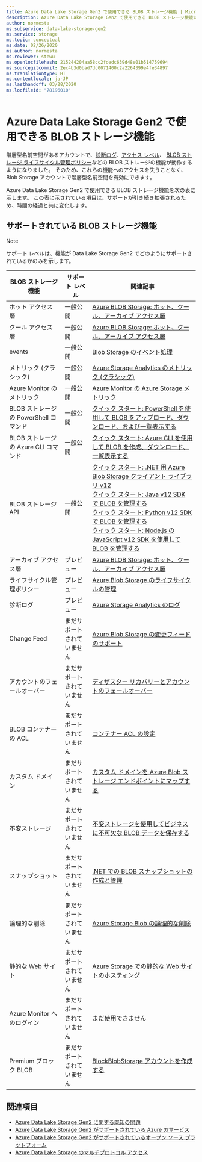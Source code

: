 ```yaml
---
title: Azure Data Lake Storage Gen2 で使用できる BLOB ストレージ機能 | Microsoft Docs
description: Azure Data Lake Storage Gen2 で使用できる BLOB ストレージ機能について説明します
author: normesta
ms.subservice: data-lake-storage-gen2
ms.service: storage
ms.topic: conceptual
ms.date: 02/26/2020
ms.author: normesta
ms.reviewer: stewu
ms.openlocfilehash: 215244204aa58cc2fdedc639d48e01b514759694
ms.sourcegitcommit: 2ec4b3d0bad7dc0071400c2a2264399e4fe34897
ms.translationtype: HT
ms.contentlocale: ja-JP
ms.lasthandoff: 03/28/2020
ms.locfileid: "78196010"
---
```

# <a name="blob-storage-features-available-in-azure-data-lake-storage-gen2"></a>Azure Data Lake Storage Gen2 で使用できる BLOB ストレージ機能

階層型名前空間があるアカウントで、[診断ログ](../common/storage-analytics-logging.md)、[アクセス レベル](storage-blob-storage-tiers.md)、 [BLOB ストレージ ライフサイクル管理ポリシー](storage-lifecycle-management-concepts.md)などの BLOB ストレージの機能が動作するようになりました。 そのため、これらの機能へのアクセスを失うことなく、Blob Storage アカウントで階層型名前空間を有効にできます。

Azure Data Lake Storage Gen2 で使用できる BLOB ストレージ機能を次の表に示します。 この表に示されている項目は、サポートが引き続き拡張されるため、時間の経過と共に変化します。

## <a name="supported-blob-storage-features"></a>サポートされている BLOB ストレージ機能

> [!NOTE]
> サポート レベルは、機能が Data Lake Storage Gen2 でどのようにサポートされているかのみを示します。

|BLOB ストレージ機能 |サポート レベル |関連記事 |
|---------------|-------------------|---|
|ホット アクセス層|一般公開|[Azure BLOB Storage: ホット、クール、アーカイブ アクセス層](storage-blob-storage-tiers.md)|
|クール アクセス層|一般公開|[Azure BLOB Storage: ホット、クール、アーカイブ アクセス層](storage-blob-storage-tiers.md)|
|events|一般公開|[Blob Storage のイベント処理](storage-blob-event-overview.md)|
|メトリック (クラシック)|一般公開|[Azure Storage Analytics のメトリック (クラシック)](../common/storage-analytics-metrics.md?toc=%2fazure%2fstorage%2fblobs%2ftoc.json)|
|Azure Monitor のメトリック|一般公開|[Azure Monitor の Azure Storage メトリック](../common/storage-metrics-in-azure-monitor.md?toc=%2fazure%2fstorage%2fblobs%2ftoc.json)|
|BLOB ストレージの PowerShell コマンド|一般公開|[クイック スタート: PowerShell を使用して BLOB をアップロード、ダウンロード、および一覧表示する](storage-quickstart-blobs-powershell.md)|
|BLOB ストレージの Azure CLI コマンド|一般公開|[クイック スタート: Azure CLI を使用して BLOB を作成、ダウンロード、一覧表示する](storage-quickstart-blobs-cli.md)|
|BLOB ストレージ API|一般公開|[クイック スタート: .NET 用 Azure Blob Storage クライアント ライブラリ v12](storage-quickstart-blobs-dotnet.md)<br>[クイック スタート: Java v12 SDK で BLOB を管理する](storage-quickstart-blobs-java.md)<br>[クイック スタート: Python v12 SDK で BLOB を管理する](storage-quickstart-blobs-python.md)<br>[クイック スタート: Node.js の JavaScript v12 SDK を使用して BLOB を管理する](storage-quickstart-blobs-nodejs.md)|
|アーカイブ アクセス層|プレビュー|[Azure BLOB Storage: ホット、クール、アーカイブ アクセス層](storage-blob-storage-tiers.md)|
|ライフサイクル管理ポリシー|プレビュー|[Azure Blob Storage のライフサイクルの管理](storage-lifecycle-management-concepts.md)|
|診断ログ|プレビュー|[Azure Storage Analytics のログ](../common/storage-analytics-logging.md?toc=%2fazure%2fstorage%2fblobs%2ftoc.json)|
|Change Feed|まだサポートされていません|[Azure Blob Storage の変更フィードのサポート](storage-blob-change-feed.md)|
|アカウントのフェールオーバー|まだサポートされていません|[ディザスター リカバリーとアカウントのフェールオーバー](../common/storage-disaster-recovery-guidance.md?toc=%2fazure%2fstorage%2fblobs%2ftoc.json)|
|BLOB コンテナーの ACL|まだサポートされていません|[コンテナー ACL の設定](https://docs.microsoft.com/rest/api/storageservices/set-container-acl)|
|カスタム ドメイン|まだサポートされていません|[カスタム ドメインを Azure Blob ストレージ エンドポイントにマップする](storage-custom-domain-name.md)|
|不変ストレージ|まだサポートされていません|[不変ストレージを使用してビジネスに不可欠な BLOB データを保存する](storage-blob-immutable-storage.md)|
|スナップショット|まだサポートされていません|[.NET での BLOB スナップショットの作成と管理](storage-blob-snapshots.md)|
|論理的な削除|まだサポートされていません|[Azure Storage Blob の論理的な削除](storage-blob-soft-delete.md)|
|静的な Web サイト|まだサポートされていません|[Azure Storage での静的な Web サイトのホスティング](storage-blob-static-website.md)|
|Azure Monitor へのログイン|まだサポートされていません|まだ使用できません|
|Premium ブロック BLOB|まだサポートされていません|[BlockBlobStorage アカウントを作成する](storage-blob-create-account-block-blob.md)|

## <a name="see-also"></a>関連項目

- [Azure Data Lake Storage Gen2 に関する既知の問題](data-lake-storage-known-issues.md)
- [Azure Data Lake Storage Gen2 がサポートされている Azure のサービス](data-lake-storage-supported-azure-services.md)
- [Azure Data Lake Storage Gen2 がサポートされているオープン ソース プラットフォーム](data-lake-storage-supported-open-source-platforms.md)
- [Azure Data Lake Storage のマルチプロトコル アクセス](data-lake-storage-multi-protocol-access.md)